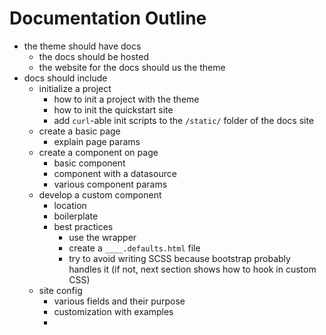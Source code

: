 # Documentation Outline

* the theme should have docs
  * the docs should be hosted
  * the website for the docs should us the theme
* docs should include
  * initialize a project
    * how to init a project with the theme
    * how to init the quickstart site 
    * add `curl`-able init scripts to the `/static/` folder of the docs site
  * create a basic page
    * explain page params
  * create a component on page
    * basic component
    * component with a datasource
    * various component params
  * develop a custom component
    * location
    * boilerplate
    * best practices
      * use the wrapper
      * create a `____.defaults.html` file
      * try to avoid writing SCSS because bootstrap probably handles it (if not, next section shows how to hook in custom CSS)
  * site config
    * various fields and their purpose
    * customization with examples
    * 


